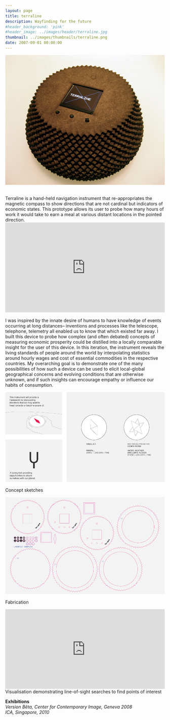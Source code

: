 ```yaml
---
layout: page
title: terraline
description: Wayfinding for the future
#header_background: 'pink'
#header_image: ../images/header/terraline.jpg
thumbnail: ../images/thumbnails/terraline.png
date: 2007-09-01 00:00:00
---
```


![alt text][1]  

<br>
Terraline is a hand-held navigation instrument that re-appropriates the magnetic compass to show directions that are not cardinal but indicators of economic states. This prototype allows its user to probe how many hours of work it would take to earn a meal at various distant locations in the pointed direction.

<div style="padding:56.25% 0 0 0;position:relative;"><iframe src="https://player.vimeo.com/video/904866683?badge=0&amp;autopause=0&amp;player_id=0&amp;app_id=58479" frameborder="0" allow="autoplay; fullscreen; picture-in-picture" style="position:absolute;top:0;left:0;width:100%;height:100%;" title="Terraline Demo"></iframe></div><script src="https://player.vimeo.com/api/player.js"></script>

<!-- <div class='embed-container'>
<iframe src="//player.vimeo.com/video/2391685?title=0&byline=0&portrait=0" frameborder="0" webkitallowfullscreen="" mozallowfullscreen="" allowfullscreen=""></iframe>
</div> -->
<br>
I was inspired by the innate desire of humans to have knowledge of events occurring at long distances– inventions and processes like the telescope, telephone, telemetry all enabled us to know that which existed far away. I built this device to probe how complex (and often debated) concepts of measuring economic prosperity could be distilled into a locally comparable insight for the user of this device. In this iteration, the instrument reveals the living standards of people around the world by interpolating statistics around hourly wages and cost of essential commodities in the respective countries. My overarching goal is to demonstrate one of the many possibilities of how such a device can be used to elicit local-global geographical concerns and evolving conditions that are otherwise unknown, and if such insights can encourage empathy or influence our habits of consumption.

![alt text][2]

Concept sketches

![alt text][3]

Fabrication

<div style="padding:50% 0 0 0;position:relative;"><iframe src="https://player.vimeo.com/video/904866927?badge=0&amp;autopause=0&amp;player_id=0&amp;app_id=58479" frameborder="0" allow="autoplay; fullscreen; picture-in-picture" style="position:absolute;top:0;left:0;width:100%;height:100%;" title="terraline-viz"></iframe></div><script src="https://player.vimeo.com/api/player.js"></script>
Visualisation demonstrating line-of-sight searches to find points of interest

**Exhibitions**  
*Version Bêta, Center for Contemporary Image, Geneva 2008*  
*ICA, Singapore, 2010*

[1]: /images/terraline/01.jpg "Terraline"
[2]: /images/terraline/02.png "Concept sketches"
[3]: /images/terraline/03.png "Fabrication"